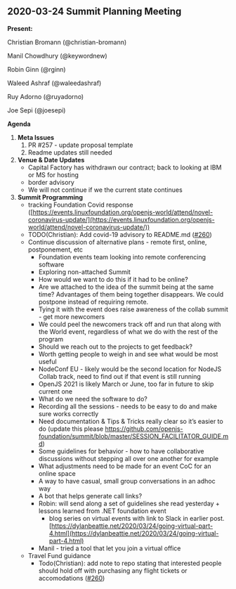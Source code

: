 ## 2020-03-24 Summit Planning Meeting

**Present:**

Christian Bromann (@christian-bromann)

Manil Chowdhury (@keywordnew)

Robin Ginn (@rginn)

Waleed Ashraf (@waleedashraf)

Ruy Adorno (@ruyadorno)

Joe Sepi (@joesepi)

**Agenda**

1. **Meta Issues**
    1. PR #257 - update proposal template
    2. Readme updates still needed
2. **Venue & Date Updates**
   * Capital Factory has withdrawn our contract; back to looking at IBM or MS for hosting
   * border advisory
   * We will not continue if we the current state continues
3. **Summit Programming**
   * tracking Foundation Covid response ([https://events.linuxfoundation.org/openjs-world/attend/novel-coronavirus-update/](https://events.linuxfoundation.org/openjs-world/attend/novel-coronavirus-update/))
   * TODO(Christian): Add covid-19 advisory to README.md ([#260](https://github.com/openjs-foundation/summit/pull/260)) 
   * Continue discussion of alternative plans - remote first, online, postponement, etc
        * Foundation events team looking into remote conferencing software
        * Exploring non-attached Summit
        * How would we want to do this if it had to be online?
        * Are we attached to the idea of the summit being at the same time? Advantages of them being together disappears. We could postpone instead of requiring remote. 
        * Tying it with the event does raise awareness of the collab summit - get more newcomers
        * We could peel the newcomers track off and run that along with the World event, regardless of what we do with the rest of the program
        * Should we reach out  to the projects to get feedback?
        * Worth getting people to weigh in and see what would be most useful
        * NodeConf EU - likely would be the second location for NodeJS Collab track, need to find out if that event is still running 
        * OpenJS 2021 is likely March or June, too far in future to skip current one
        * What do we need the software to do?
        * Recording all the sessions - needs to be easy to do and make sure works correctly
        * Need documentation & Tips & Tricks really clear so it’s easier to do (update this please https://github.com/openjs-foundation/summit/blob/master/SESSION_FACILITATOR_GUIDE.md)
        * Some guidelines for behavior - how to have collaborative discussions without stepping all over one another for example
        * What adjustments need to be made for an event CoC for an online space
        * A way to have casual, small group conversations in an adhoc way
        * A bot that helps generate call links? 
        * Robin: will send along a set of guidelines she read yesterday + lessons learned from .NET foundation event
          * blog series on virtual events with link to Slack in earlier post. [https://dylanbeattie.net/2020/03/24/going-virtual-part-4.html](https://dylanbeattie.net/2020/03/24/going-virtual-part-4.html)
        * Manil - tried a tool that let you join a virtual office 
    * Travel Fund guidance
        * Todo(Christian): add note to repo stating that interested people should hold off with purchasing any flight tickets or accomodations ([#260](https://github.com/openjs-foundation/summit/pull/260))